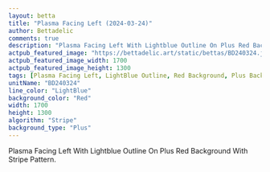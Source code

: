 ```yaml
---
layout: betta
title: "Plasma Facing Left (2024-03-24)"
author: Bettadelic
comments: true
description: "Plasma Facing Left With Lightblue Outline On Plus Red Background With Stripe Pattern."
actpub_featured_image: "https://bettadelic.art/static/bettas/BD240324.jpg"
actpub_featured_image_width: 1700
actpub_featured_image_height: 1300
tags: [Plasma Facing Left, LightBlue Outline, Red Background, Plus Background Pattern, Stripe Pattern, March 2024]
unitName: "BD240324"
line_color: "LightBlue"
background_color: "Red"
width: 1700
height: 1300
algorithm: "Stripe"
background_type: "Plus"
---
```


Plasma Facing Left With Lightblue Outline On Plus Red Background With Stripe Pattern.
